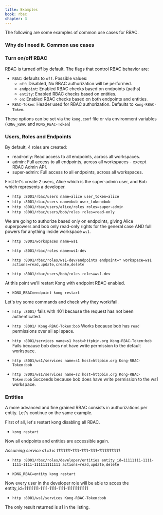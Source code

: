 ```yaml
---
title: Examples
book: rbac
chapter: 3
---
```


The following are some examples of common use cases for RBAC.

### Why do I need it. Common use cases


### Turn on/off RBAC

RBAC is turned off by default. The flags that control RBAC behavior
are:

- `RBAC`: defaults to `off`. Possible values:
  - `off`: Disabled, No RBAC authorization will be performed.
  - `endpoint`: Enabled RBAC checks based on endpoints (paths)
  - `entity`: Enabled RBAC checks based on entities.
  - `on`: Enabled RBAC checks based on both endpoints and entities.
- `RBAC-Token`: Header used for RBAC authorization. Defaults to
  `Kong-RBAC-Token`.

These options can be set via the `kong.conf` file or via environment
variables (`KONG_RBAC` and `KONG_RBAC-Token`)

### Users, Roles and Endpoints

By default, 4 roles are created:

- read-only: Read access to all endpoints, across all workspaces.
- admin: Full access to all endpoints, across all workspaces - except
  RBAC Admin API.
- super-admin: Full access to all endpoints, across all workspaces.

First let's create 2 users, Alice which is the super-admin user, and
Bob which represents a developer.

- `http :8001/rbac/users name=alice user_token=alice`
- `http :8001/rbac/users name=bob user_token=bob`
- `http :8001/rbac/users/alice/roles roles=super-admin`
- `http :8001/rbac/users/bob/roles roles=read-only`

We are going to authorize based only on endpoints,
giving Alice superpowers and bob only read-only rights for the general
case AND full powers for anything inside workspace `ws1`.

- `http :8001/workspaces name=ws1`

- `http :8001/rbac/roles name=ws1-dev`

- `http :8001/rbac/roles/ws1-dev/endpoints endpoint=* workspace=ws1 actions=read,update,create,delete`

- `http :8001/rbac/users/bob/roles roles=ws1-dev`

At this point we'll restart Kong with endpoint RBAC enabled.

- `KONG_RBAC=endpoint kong restart`

Let's try some commands and check why they work/fail.

- `http :8001/` fails with 401 because the request has not been authenticated.

- `http :8001/ Kong-RBAC-Token:bob` Works because bob has `read`
  permissions over all api space.

- `http :8001/services name=s1 host=httpbin.org Kong-RBAC-Token:bob`
Fails because bob does not have write permission to the default workspace.

- `http :8001/ws1/services name=s1 host=httpbin.org Kong-RBAC-Token:bob`
- `http :8001/ws1/services name=s2 host=httpbin.org Kong-RBAC-Token:bob`
Succeeds because bob does have write permission to the ws1 workspace.


### Entities

A more advanced and fine grained RBAC consists in authorizations per entity. Let's continue on the same example.

First of all, let's restart kong disabling all RBAC.

- `kong restart`

Now all endpoints and entities are accessible again.

*Assuming service s1 id is 11111111-1111-1111-1111-111111111111*

- `http :8001/rbac/roles/developer/entities entity_id=11111111-1111-1111-1111-111111111111 actions=read,update,delete`

- `KONG_RBAC=entity kong restart`

Now every user in the developer role will be able to acces the entity_id=11111111-1111-1111-1111-111111111111

- `http :8001/ws1/services Kong-RBAC-Token:bob`

The only result returned is s1 in the listing.

